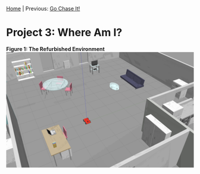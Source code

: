[Home](../../README.md) | Previous: [Go Chase It!](../p2/p2-go-chase-it.md)

# Project 3: Where Am I?

__Figure 1: The Refurbished Environment__
!['Where Am I?' Animated GIF](./img/img2.png)